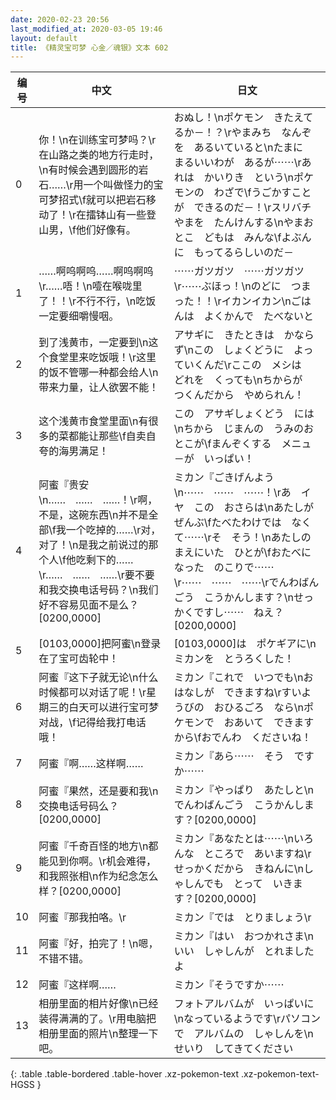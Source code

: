 ```yaml
---
date: 2020-02-23 20:56
last_modified_at: 2020-03-05 19:46
layout: default
title: 《精灵宝可梦 心金／魂银》文本 602
---
```

| 编号 | 中文 | 日文 |
| ---- | ---- | ---- |
| 0 | 你！\n在训练宝可梦吗？\r在山路之类的地方行走时，\n有时候会遇到圆形的岩石……\r用一个叫做怪力的宝可梦招式\f就可以把岩石移动了！\r在擂钵山有一些登山男，\f他们好像有。 | おぬし！\nポケモン　きたえてるか－！？\rやまみち　なんぞを　あるいていると\nたまに　まるいいわが　あるが⋯⋯\rあれは　かいりき　という\nポケモンの　わざで\fうごかすことが　できるのだ－！\rスリバチやまを　たんけんする\nやまおとこ　どもは　みんな\fよぶんに　もってるらしいのだ－ |
| 1 | ……啊呜啊呜……啊呜啊呜\r……唔！\n噎在喉咙里了！！\r不行不行，\n吃饭一定要细嚼慢咽。 | ⋯⋯ガツガツ　⋯⋯ガツガツ\r⋯⋯ぶほっ！\nのどに　つまった！！\rイカンイカン\nごはんは　よくかんで　たべないと |
| 2 | 到了浅黄市，一定要到\n这个食堂里来吃饭哦！\r这里的饭不管哪一种都会给人\n带来力量，让人欲罢不能！ | アサギに　きたときは　かならず\nこの　しょくどうに　よっていくんだ\rここの　メシは　どれを　くっても\nちからが　つくんだから　やめられん！ |
| 3 | 这个浅黄市食堂里面\n有很多的菜都能让那些\f自卖自夸的海男满足！ | この　アサギしょくどう　には\nちから　じまんの　うみのおとこが\fまんぞくする　メニュ－が　いっぱい！ |
| 4 | 阿蜜『贵安\n……　……　……！\r啊，不是，这碗东西\n并不是全部\f我一个吃掉的……\r对，对了！\n是我之前说过的那个人\f他吃剩下的……\r……　……　……\r要不要和我交换电话号码？\n我们好不容易见面不是么？[0200,0000] | ミカン『ごきげんよう\n⋯⋯　⋯⋯　⋯⋯！\rあ　イヤ　この　おさらは\nあたしが　ぜんぶ\fたべたわけでは　なく　て⋯⋯\rそ　そう！\nあたしの　まえにいた　ひとが\fおたべに　なった　のこりで⋯⋯\r⋯⋯　⋯⋯　⋯⋯\rでんわばんごう　こうかんします？\nせっかくですし⋯⋯　ねえ？[0200,0000] |
| 5 | [0103,0000]把阿蜜\n登录在了宝可齿轮中！ | [0103,0000]は　ポケギアに\nミカンを　とうろくした！ |
| 6 | 阿蜜『这下子就无论\n什么时候都可以对话了呢！\r星期三的白天可以进行宝可梦对战，\f记得给我打电话哦！ | ミカン『これで　いつでも\nおはなしが　できますね\rすいようびの　おひるごろ　なら\nポケモンで　おあいて　できますから\fおでんわ　くださいね！ |
| 7 | 阿蜜『啊……这样啊…… | ミカン『あら⋯⋯　そう　ですか⋯⋯ |
| 8 | 阿蜜『果然，还是要和我\n交换电话号码么？[0200,0000] | ミカン『やっぱり　あたしと\nでんわばんごう　こうかんします？[0200,0000] |
| 9 | 阿蜜『千奇百怪的地方\n都能见到你啊。\r机会难得，和我照张相\n作为纪念怎么样？[0200,0000] | ミカン『あなたとは⋯⋯\nいろんな　ところで　あいますね\rせっかくだから　きねんに\nしゃしんでも　とって　いきます？[0200,0000] |
| 10 | 阿蜜『那我拍咯。\r | ミカン『では　とりましょう\r |
| 11 | 阿蜜『好，拍完了！\n嗯，不错不错。 | ミカン『はい　おつかれさま\nいい　しゃしんが　とれましたよ |
| 12 | 阿蜜『这样啊…… | ミカン『そうですか⋯⋯ |
| 13 | 相册里面的相片好像\n已经装得满满的了。\r用电脑把相册里面的照片\n整理一下吧。 | フォトアルバムが　いっぱいに\nなっているようです\rパソコンで　アルバムの　しゃしんを\nせいり　してきてください |
{: .table .table-bordered .table-hover .xz-pokemon-text .xz-pokemon-text-HGSS }